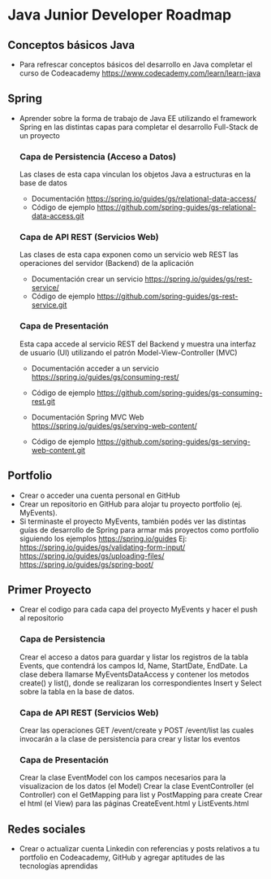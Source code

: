 # Java Junior Developer Roadmap

##  Conceptos básicos Java
- Para refrescar conceptos básicos del desarrollo en Java completar el curso de Codeacademy https://www.codecademy.com/learn/learn-java

## Spring
- Aprender sobre la forma de trabajo de Java EE utilizando el framework Spring en las distintas capas para completar el desarrollo Full-Stack de un proyecto

	### Capa de Persistencia (Acceso a Datos)
	Las clases de esta capa vinculan los objetos Java a estructuras en la base de datos
	- Documentación https://spring.io/guides/gs/relational-data-access/
	- Código de ejemplo https://github.com/spring-guides/gs-relational-data-access.git

	### Capa de API REST (Servicios Web)
	Las clases de esta capa exponen como un servicio web REST las operaciones del servidor (Backend) de la aplicación
	- Documentación crear un servicio https://spring.io/guides/gs/rest-service/	
	- Código de ejemplo https://github.com/spring-guides/gs-rest-service.git

	### Capa de Presentación
	Esta capa accede al servicio REST del Backend y muestra una interfaz de usuario (UI) utilizando el patrón Model-View-Controller (MVC)
	- Documentación acceder a un servicio https://spring.io/guides/gs/consuming-rest/
	- Código de ejemplo https://github.com/spring-guides/gs-consuming-rest.git

	- Documentación Spring MVC Web https://spring.io/guides/gs/serving-web-content/
	- Código de ejemplo https://github.com/spring-guides/gs-serving-web-content.git

## Portfolio
- Crear o acceder una cuenta personal en GitHub 
- Crear un repositorio en GitHub para alojar tu proyecto portfolio (ej. MyEvents). 
- Si terminaste el proyecto MyEvents, también podés ver las distintas guías de desarrollo de Spring para armar más proyectos como portfolio siguiendo los ejemplos https://spring.io/guides
Ej:
https://spring.io/guides/gs/validating-form-input/
https://spring.io/guides/gs/uploading-files/
https://spring.io/guides/gs/spring-boot/

## Primer Proyecto
- Crear el codigo para cada capa del proyecto MyEvents y hacer el push al repositorio
	### Capa de Persistencia
	Crear el acceso a datos para guardar y listar los registros de la tabla Events, que contendrá los campos Id, Name, StartDate, EndDate. La clase debera llamarse MyEventsDataAccess y contener los metodos create() y list(), donde se realizaran los correspondientes Insert y Select sobre la tabla en la base de datos.

	### Capa de API REST (Servicios Web)
	Crear las operaciones GET /event/create y POST /event/list las cuales invocarán a la clase de persistencia para crear y listar los eventos

	### Capa de Presentación
	Crear la clase EventModel con los campos necesarios para la visualizacion de los datos (el Model)
	Crear la clase EventController (el Controller) con el GetMapping para list y PostMapping para create
	Crear el html (el View) para las páginas CreateEvent.html y ListEvents.html

## Redes sociales
- Crear o actualizar cuenta Linkedin con referencias y posts relativos a tu portfolio en Codeacademy, GitHub y agregar aptitudes de las tecnologías aprendidas
